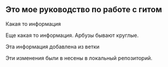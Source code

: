 ## Это мое руководство по работе с гитом

Какая то информация

Еще какая то информация. Арбузы бывают круглые.

Эта информация добавлена из ветки 

Эти изменения были в несены в локальный репозиторий.